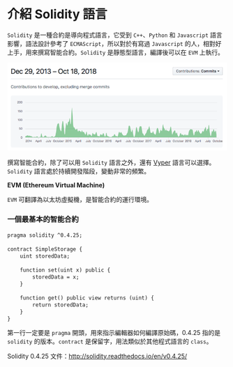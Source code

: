 # 介紹 Solidity 語言

`Solidity` 是一種合約是導向程式語言，它受到 `C++`、`Python` 和 `Javascript` 語言影響，語法設計參考了 `ECMAScript`，所以對於有寫過 `Javascript` 的人，相對好上手，用來撰寫智能合約。`Solidity` 是靜態型語言，編譯後可以在 `EVM` 上執行。

![](assets/11_contributors.png)

撰寫智能合約，除了可以用 `Solidity` 語言之外，還有 [Vyper](https://github.com/ethereum/vyper) 語言可以選擇。`Solidity` 語言處於持續開發階段，變動非常的頻繁。

**EVM (Ethereum Virtual Machine)**

`EVM` 可翻譯為以太坊虛擬機，是智能合約的運行環境。

### 一個最基本的智能合約

```
pragma solidity ^0.4.25;

contract SimpleStorage {
    uint storedData;

    function set(uint x) public {
        storedData = x;
    }

    function get() public view returns (uint) {
        return storedData;
    }
}
```

第一行一定要是 `pragma` 開頭，用來指示編輯器如何編譯原始碼，0.4.25 指的是 `solidity` 的版本。`contract` 是保留字，用法類似於其他程式語言的 `class`。

Solidity 0.4.25 文件：<http://solidity.readthedocs.io/en/v0.4.25/>
